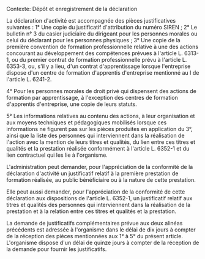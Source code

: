 Contexte: Dépôt et enregistrement de la déclaration

La déclaration d'activité est accompagnée des pièces justificatives suivantes : 1° Une copie du justificatif d'attribution du numéro SIREN ; 2° Le bulletin n° 3 du casier judiciaire du dirigeant pour les personnes morales ou celui du déclarant pour les personnes physiques ; 3° Une copie de la première convention de formation professionnelle relative à une des actions concourant au développement des compétences prévues à l'article L. 6313-1, ou du premier contrat de formation professionnelle prévu à l'article L. 6353-3, ou, s'il y a lieu, d'un contrat d'apprentissage lorsque l'entreprise dispose d'un centre de formation d'apprentis d'entreprise mentionné au I de l'article L. 6241-2.

4° Pour les personnes morales de droit privé qui dispensent des actions de formation par apprentissage, à l'exception des centres de formation d'apprentis d'entreprise, une copie de leurs statuts.

5° Les informations relatives au contenu des actions, à leur organisation et aux moyens techniques et pédagogiques mobilisés lorsque ces informations ne figurent pas sur les pièces produites en application du 3°, ainsi que la liste des personnes qui interviennent dans la réalisation de l'action avec la mention de leurs titres et qualités, du lien entre ces titres et qualités et la prestation réalisée conformément à l'article L. 6352-1 et du lien contractuel qui les lie à l'organisme.

L'administration peut demander, pour l'appréciation de la conformité de la déclaration d'activité un justificatif relatif à la première prestation de formation réalisée, au public bénéficiaire ou à la nature de cette prestation.

Elle peut aussi demander, pour l'appréciation de la conformité de cette déclaration aux dispositions de l'article L. 6352-1, un justificatif relatif aux titres et qualités des personnes qui interviennent dans la réalisation de la prestation et à la relation entre ces titres et qualités et la prestation.

La demande de justificatifs complémentaires prévue aux deux alinéas précédents est adressée à l'organisme dans le délai de dix jours à compter de la réception des pièces mentionnées aux 1° à 5° du présent article. L'organisme dispose d'un délai de quinze jours à compter de la réception de la demande pour fournir les justificatifs.